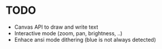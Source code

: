 TODO
====
* Canvas API to draw and write text
* Interactive mode (zoom, pan, brightness, ..) 
* Enhace ansi mode dithering (blue is not always detected)
